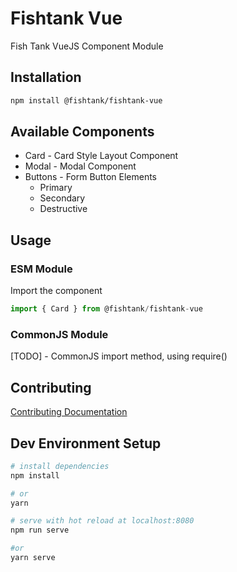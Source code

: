 # Fishtank Vue

Fish Tank VueJS Component Module

## Installation

``` sh
npm install @fishtank/fishtank-vue
```
## Available Components

* Card - Card Style Layout Component
* Modal - Modal Component
* Buttons - Form Button Elements
  * Primary
  * Secondary
  * Destructive

## Usage

### ESM Module

Import the component
``` js
import { Card } from @fishtank/fishtank-vue
```
### CommonJS Module
[TODO] - CommonJS import method, using require()

## Contributing

[Contributing Documentation](.github/CONTRIBUTING.md)

## Dev Environment Setup

``` bash
# install dependencies
npm install

# or
yarn

# serve with hot reload at localhost:8080
npm run serve 

#or
yarn serve
```